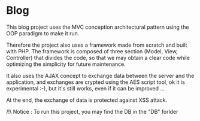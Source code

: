 # Blog

This blog project uses the MVC conception architectural pattern using the OOP paradigm to make it run.

Therefore the project also uses a framework made from scratch and built with PHP. The framework is 
composed of three section (Model, View, Controller) that divides the code, so that we may obtain a clear 
code while optimizing the simplicity for future maintenance.

It also uses the AJAX concept to exchange data between the server and the application, and exchanges are
crypted using the AES script tool, ok it is experimental :-), but it's still works, even if it can be improved ...

At the end, the exchange of data is protected against XSS attack.

/!\ Notice : To run this project, you may find the DB in the "DB" forlder

